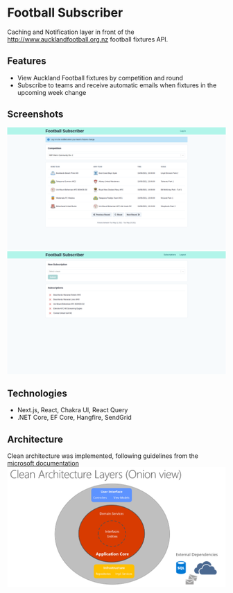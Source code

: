 # Football Subscriber

Caching and Notification layer in front of the http://www.aucklandfootball.org.nz football fixtures API.

## Features

- View Auckland Football fixtures by competition and round
- Subscribe to teams and receive automatic emails when fixtures in the upcoming week change

## Screenshots

![home](docs/images/home.png)
![subscriptions](docs/images/subscriptions.png)

## Technologies

- Next.js, React, Chakra UI, React Query
- .NET Core, EF Core, Hangfire, SendGrid

## Architecture

Clean architecture was implemented, following guidelines from the [microsoft documentation](https://docs.microsoft.com/en-us/dotnet/architecture/modern-web-apps-azure/common-web-application-architectures)
![clean_architecture](docs/images/clean_architecture.png)
